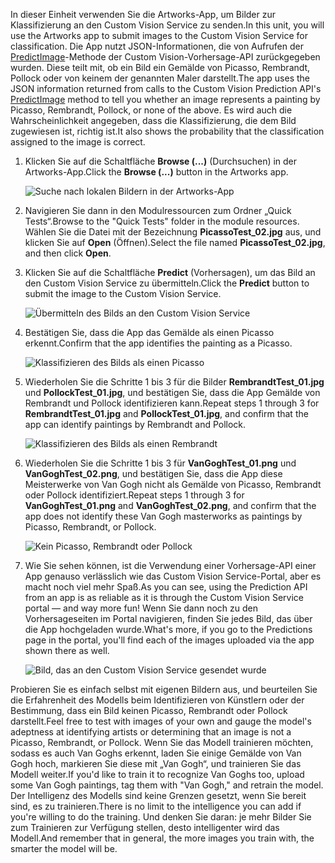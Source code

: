 <span data-ttu-id="1ebb9-101">In dieser Einheit verwenden Sie die Artworks-App, um Bilder zur Klassifizierung an den Custom Vision Service zu senden.</span><span class="sxs-lookup"><span data-stu-id="1ebb9-101">In this unit, you will use the Artworks app to submit images to the Custom Vision Service for classification.</span></span> <span data-ttu-id="1ebb9-102">Die App nutzt JSON-Informationen, die von Aufrufen der [PredictImage](https://southcentralus.dev.cognitive.microsoft.com/docs/services/eb68250e4e954d9bae0c2650db79c653/operations/58acd3c1ef062f0344a42814)-Methode der Custom Vision-Vorhersage-API zurückgegeben wurden. Diese teilt mit, ob ein Bild ein Gemälde von Picasso, Rembrandt, Pollock oder von keinem der genannten Maler darstellt.</span><span class="sxs-lookup"><span data-stu-id="1ebb9-102">The app uses the JSON information returned from calls to the Custom Vision Prediction API's [PredictImage](https://southcentralus.dev.cognitive.microsoft.com/docs/services/eb68250e4e954d9bae0c2650db79c653/operations/58acd3c1ef062f0344a42814) method to tell you whether an image represents a painting by Picasso, Rembrandt, Pollock, or none of the above.</span></span> <span data-ttu-id="1ebb9-103">Es wird auch die Wahrscheinlichkeit angegeben, dass die Klassifizierung, die dem Bild zugewiesen ist, richtig ist.</span><span class="sxs-lookup"><span data-stu-id="1ebb9-103">It also shows the probability that the classification assigned to the image is correct.</span></span>

1. <span data-ttu-id="1ebb9-104">Klicken Sie auf die Schaltfläche **Browse (...)** (Durchsuchen) in der Artworks-App.</span><span class="sxs-lookup"><span data-stu-id="1ebb9-104">Click the **Browse (...)** button in the Artworks app.</span></span>

    ![Suche nach lokalen Bildern in der Artworks-App](../media/6-app-click-browse.png)

1. <span data-ttu-id="1ebb9-106">Navigieren Sie dann in den Modulressourcen zum Ordner „Quick Tests“.</span><span class="sxs-lookup"><span data-stu-id="1ebb9-106">Browse to the "Quick Tests" folder in the module resources.</span></span> <span data-ttu-id="1ebb9-107">Wählen Sie die Datei mit der Bezeichnung **PicassoTest_02.jpg** aus, und klicken Sie auf **Open** (Öffnen).</span><span class="sxs-lookup"><span data-stu-id="1ebb9-107">Select the file named **PicassoTest_02.jpg**, and then click **Open**.</span></span>

1. <span data-ttu-id="1ebb9-108">Klicken Sie auf die Schaltfläche **Predict** (Vorhersagen), um das Bild an den Custom Vision Service zu übermitteln.</span><span class="sxs-lookup"><span data-stu-id="1ebb9-108">Click the **Predict** button to submit the image to the Custom Vision Service.</span></span>

    ![Übermitteln des Bilds an den Custom Vision Service](../media/6-app-click-predict.png)

1. <span data-ttu-id="1ebb9-110">Bestätigen Sie, dass die App das Gemälde als einen Picasso erkennt.</span><span class="sxs-lookup"><span data-stu-id="1ebb9-110">Confirm that the app identifies the painting as a Picasso.</span></span>

    ![Klassifizieren des Bilds als einen Picasso](../media/6-app-prediction-01.png)

1. <span data-ttu-id="1ebb9-112">Wiederholen Sie die Schritte 1 bis 3 für die Bilder **RembrandtTest_01.jpg** und **PollockTest_01.jpg**, und bestätigen Sie, dass die App Gemälde von Rembrandt und Pollock identifizieren kann.</span><span class="sxs-lookup"><span data-stu-id="1ebb9-112">Repeat steps 1 through 3 for **RembrandtTest_01.jpg** and **PollockTest_01.jpg**, and confirm that the app can identify paintings by Rembrandt and Pollock.</span></span>

    ![Klassifizieren des Bilds als einen Rembrandt](../media/6-app-prediction-02.png)

1. <span data-ttu-id="1ebb9-114">Wiederholen Sie die Schritte 1 bis 3 für **VanGoghTest_01.png** und **VanGoghTest_02.png**, und bestätigen Sie, dass die App diese Meisterwerke von Van Gogh nicht als Gemälde von Picasso, Rembrandt oder Pollock identifiziert.</span><span class="sxs-lookup"><span data-stu-id="1ebb9-114">Repeat steps 1 through 3 for **VanGoghTest_01.png** and **VanGoghTest_02.png**, and confirm that the app does not identify these Van Gogh masterworks as paintings by Picasso, Rembrandt, or Pollock.</span></span>

    ![Kein Picasso, Rembrandt oder Pollock](../media/6-app-prediction-03.png)

1. <span data-ttu-id="1ebb9-116">Wie Sie sehen können, ist die Verwendung einer Vorhersage-API einer App genauso verlässlich wie das Custom Vision Service-Portal, aber es macht noch viel mehr Spaß.</span><span class="sxs-lookup"><span data-stu-id="1ebb9-116">As you can see, using the Prediction API from an app is as reliable as it is through the Custom Vision Service portal — and way more fun!</span></span> <span data-ttu-id="1ebb9-117">Wenn Sie dann noch zu den Vorhersageseiten im Portal navigieren, finden Sie jedes Bild, das über die App hochgeladen wurde.</span><span class="sxs-lookup"><span data-stu-id="1ebb9-117">What's more, if you go to the Predictions page in the portal, you'll find each of the images uploaded via the app shown there as well.</span></span>

    ![Bild, das an den Custom Vision Service gesendet wurde](../media/6-portal-all-predictions.png)

<span data-ttu-id="1ebb9-119">Probieren Sie es einfach selbst mit eigenen Bildern aus, und beurteilen Sie die Erfahrenheit des Modells beim Identifizieren von Künstlern oder der Bestimmung, dass ein Bild keinen Picasso, Rembrandt oder Pollock darstellt.</span><span class="sxs-lookup"><span data-stu-id="1ebb9-119">Feel free to test with images of your own and gauge the model's adeptness at identifying artists or determining that an image is not a Picasso, Rembrandt, or Pollock.</span></span> <span data-ttu-id="1ebb9-120">Wenn Sie das Modell trainieren möchten, sodass es auch Van Goghs erkennt, laden Sie einige Gemälde von Van Gogh hoch, markieren Sie diese mit „Van Gogh“, und trainieren Sie das Modell weiter.</span><span class="sxs-lookup"><span data-stu-id="1ebb9-120">If you'd like to train it to recognize Van Goghs too, upload some Van Gogh paintings, tag them with "Van Gogh," and retrain the model.</span></span> <span data-ttu-id="1ebb9-121">Der Intelligenz des Modells sind keine Grenzen gesetzt, wenn Sie bereit sind, es zu trainieren.</span><span class="sxs-lookup"><span data-stu-id="1ebb9-121">There is no limit to the intelligence you can add if you're willing to do the training.</span></span> <span data-ttu-id="1ebb9-122">Und denken Sie daran: je mehr Bilder Sie zum Trainieren zur Verfügung stellen, desto intelligenter wird das Modell.</span><span class="sxs-lookup"><span data-stu-id="1ebb9-122">And remember that in general, the more images you train with, the smarter the model will be.</span></span>